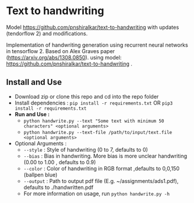 # Text to handwriting


Model https://github.com/pnshiralkar/text-to-handwriting with updates (tendorflow 2) and modifications.

Implementation of handwriting generation using recurrent neural networks in tensorflow 2. 
Based on Alex Graves paper (https://arxiv.org/abs/1308.0850). 
using model: https://github.com/pnshiralkar/text-to-handwriting . 

## Install and Use
* Download zip or clone this repo and cd into the repo folder
* Install dependencies : `pip install -r requirements.txt` OR `pip3 install -r requirements.txt`
* **Run and Use :**
   * `python handwrite.py --text "Some text with minimum 50 characters" <optional arguments>`
   * `python handwrite.py --text-file /path/to/input/text.file <optional arguments>`
* Optional Arguments :
    * `--style` : Style of handwriting (0 to 7, defaults to 0)
    * `--bias` : Bias in handwriting. More bias is more unclear handwriting (0.00 to 1.00 , defaults to 0.9)
    * `--color` : Color of handwriting in RGB format ,defaults to 0,0,150 (ballpen blue)
    * `--output` : Path to output pdf file (E.g. ~/assignments/ads1.pdf), defaults to ./handwritten.pdf
    * For more information on usage, run `python handwrite.py -h`
    

